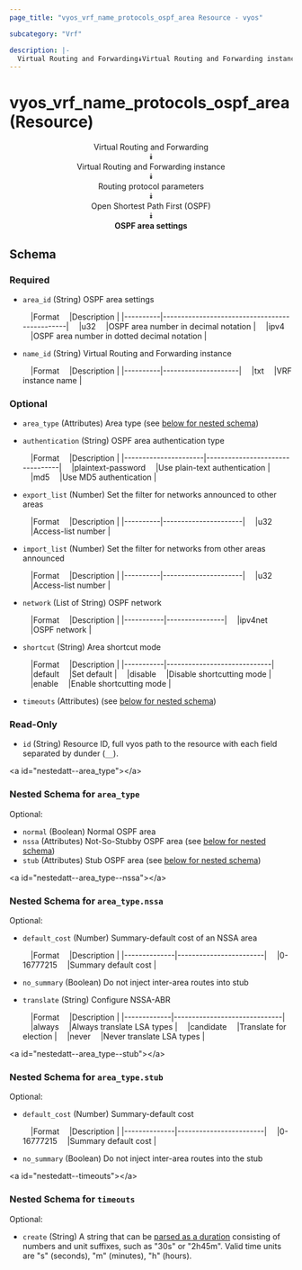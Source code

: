 ```yaml
---
page_title: "vyos_vrf_name_protocols_ospf_area Resource - vyos"

subcategory: "Vrf"

description: |- 
  Virtual Routing and Forwarding⯯Virtual Routing and Forwarding instance⯯Routing protocol parameters⯯Open Shortest Path First (OSPF)⯯OSPF area settings
---
```


# vyos_vrf_name_protocols_ospf_area (Resource)
<center>

Virtual Routing and Forwarding  
⯯  
Virtual Routing and Forwarding instance  
⯯  
Routing protocol parameters  
⯯  
Open Shortest Path First (OSPF)  
⯯  
**OSPF area settings**


</center>

## Schema

### Required

- `area_id` (String) OSPF area settings

    &emsp;|Format  &emsp;|Description                                  |
    |----------|-----------------------------------------------|
    &emsp;|u32     &emsp;|OSPF area number in decimal notation         |
    &emsp;|ipv4    &emsp;|OSPF area number in dotted decimal notation  |
- `name_id` (String) Virtual Routing and Forwarding instance

    &emsp;|Format  &emsp;|Description        |
    |----------|---------------------|
    &emsp;|txt     &emsp;|VRF instance name  |

### Optional

- `area_type` (Attributes) Area type (see [below for nested schema](#nestedatt--area_type))
- `authentication` (String) OSPF area authentication type

    &emsp;|Format              &emsp;|Description                    |
    |----------------------|---------------------------------|
    &emsp;|plaintext-password  &emsp;|Use plain-text authentication  |
    &emsp;|md5                 &emsp;|Use MD5 authentication         |
- `export_list` (Number) Set the filter for networks announced to other areas

    &emsp;|Format  &emsp;|Description         |
    |----------|----------------------|
    &emsp;|u32     &emsp;|Access-list number  |
- `import_list` (Number) Set the filter for networks from other areas announced

    &emsp;|Format  &emsp;|Description         |
    |----------|----------------------|
    &emsp;|u32     &emsp;|Access-list number  |
- `network` (List of String) OSPF network

    &emsp;|Format   &emsp;|Description   |
    |-----------|----------------|
    &emsp;|ipv4net  &emsp;|OSPF network  |
- `shortcut` (String) Area shortcut mode

    &emsp;|Format   &emsp;|Description                |
    |-----------|-----------------------------|
    &emsp;|default  &emsp;|Set default                |
    &emsp;|disable  &emsp;|Disable shortcutting mode  |
    &emsp;|enable   &emsp;|Enable shortcutting mode   |
- `timeouts` (Attributes) (see [below for nested schema](#nestedatt--timeouts))

### Read-Only

- `id` (String) Resource ID, full vyos path to the resource with each field separated by dunder (`__`).

&lt;a id=&#34;nestedatt--area_type&#34;&gt;&lt;/a&gt;
### Nested Schema for `area_type`

Optional:

- `normal` (Boolean) Normal OSPF area
- `nssa` (Attributes) Not-So-Stubby OSPF area (see [below for nested schema](#nestedatt--area_type--nssa))
- `stub` (Attributes) Stub OSPF area (see [below for nested schema](#nestedatt--area_type--stub))

&lt;a id=&#34;nestedatt--area_type--nssa&#34;&gt;&lt;/a&gt;
### Nested Schema for `area_type.nssa`

Optional:

- `default_cost` (Number) Summary-default cost of an NSSA area

    &emsp;|Format      &emsp;|Description           |
    |--------------|------------------------|
    &emsp;|0-16777215  &emsp;|Summary default cost  |
- `no_summary` (Boolean) Do not inject inter-area routes into stub
- `translate` (String) Configure NSSA-ABR

    &emsp;|Format     &emsp;|Description                 |
    |-------------|------------------------------|
    &emsp;|always     &emsp;|Always translate LSA types  |
    &emsp;|candidate  &emsp;|Translate for election      |
    &emsp;|never      &emsp;|Never translate LSA types   |


&lt;a id=&#34;nestedatt--area_type--stub&#34;&gt;&lt;/a&gt;
### Nested Schema for `area_type.stub`

Optional:

- `default_cost` (Number) Summary-default cost

    &emsp;|Format      &emsp;|Description           |
    |--------------|------------------------|
    &emsp;|0-16777215  &emsp;|Summary default cost  |
- `no_summary` (Boolean) Do not inject inter-area routes into the stub



&lt;a id=&#34;nestedatt--timeouts&#34;&gt;&lt;/a&gt;
### Nested Schema for `timeouts`

Optional:

- `create` (String) A string that can be [parsed as a duration](https://pkg.go.dev/time#ParseDuration) consisting of numbers and unit suffixes, such as &#34;30s&#34; or &#34;2h45m&#34;. Valid time units are &#34;s&#34; (seconds), &#34;m&#34; (minutes), &#34;h&#34; (hours).  
